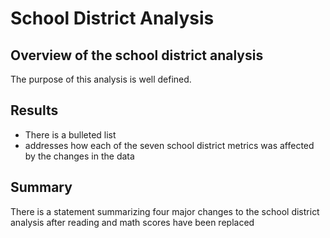 # School District Analysis

## Overview of the school district analysis
The purpose of this analysis is well defined.



## Results

- There is a bulleted list 
- addresses how each of the seven school district metrics was affected by the changes in the data



## Summary

There is a statement summarizing four major changes to the school district analysis after reading and math scores have been replaced

